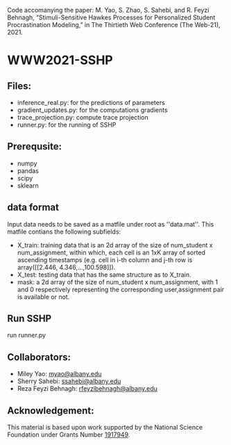 Code accomanying the paper: M. Yao, S. Zhao, S. Sahebi, and R. Feyzi Behnagh, “Stimuli-Sensitive Hawkes Processes for Personalized Student Procrastination Modeling,” in The Thirtieth Web Conference (The Web-21), 2021.

# WWW2021-SSHP

## Files:
* inference_real.py: for the predictions of parameters
* gradient_updates.py: for the computations gradients
* trace_projection.py: compute trace projection
* runner.py: for the running of SSHP

## Prerequsite:
* numpy
* pandas
* scipy
* sklearn

## data format
Input data needs to be saved as a matfile under root as ''data.mat''.
This matfile contians the following subfields:
* X_train: training data that is an 2d array of the size of num_student x num_assignment, within which, each cell is an 1xK array of sorted ascending timestamps (e.g. cell in i-th column and j-th row is array([[2.446, 4.346,...,100.598]]).
* X_test: testing data that has the same structure as to X_train.
* mask: a 2d array of the size of num_student x num_assignment, with 1 and 0 respectively representing the corresponding user,assignment pair is available or not. 

## Run SSHP
run runner.py


## Collaborators:
* Miley Yao: myao@albany.edu
* Sherry Sahebi: ssahebi@albany.edu
* Reza Feyzi Behnagh: rfeyzibehnagh@albany.edu
## Acknowledgement: 
This material is based upon work supported by the National Science Foundation under Grants Number [1917949](https://www.nsf.gov/awardsearch/showAward?AWD_ID=1917949).
